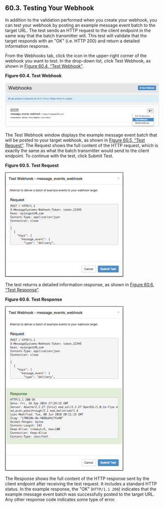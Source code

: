## 60.3. Testing Your Webhook

In addition to the validation performed when you create your webhook, you can test your webhook by posting an example message event batch to the target URL. The test sends an HTTP request to the client endpoint in the same way that the batch transmitter will. This test will validate that the target responds with an "OK" (i.e. HTTP 200) and return a detailed information response.

From the Webhooks tab, click the icon in the upper-right corner of the webhook you want to test. In the drop-down list, click Test Webhook, as shown in [Figure 60.4, “Test Webhook”](web-ui.webhooks.test#figure_test_webhook "Figure 60.4. Test Webhook").

<a name="figure_test_webhook"></a>

**Figure 60.4. Test Webhook**

![Test Webhook](images/test_webhook.png)

The Test Webhook window displays the example message event batch that will be posted to your target webhook, as shown in [Figure 60.5, “Test Request”](web-ui.webhooks.test#figure_test_request "Figure 60.5. Test Request"). The Request shows the full content of the HTTP request, which is exactly the same as what the batch transmitter would send to the client endpoint. To continue with the test, click Submit Test.

<a name="figure_test_request"></a>

**Figure 60.5. Test Request**

![Test Request](images/test_request.png)

The test returns a detailed information response, as shown in [Figure 60.6, “Test Response”](web-ui.webhooks.test#figure_test_response "Figure 60.6. Test Response").

<a name="figure_test_response"></a>

**Figure 60.6. Test Response**

![Test Response](images/test_response.png)

The Response shows the full content of the HTTP response sent by the client endpoint after receiving the test request. It includes a standard HTTP status. In the example response, the "OK" (`HTTP/1.1 200`) indicates that the example message event batch was successfully posted to the target URL. Any other response code indicates some type of error.
